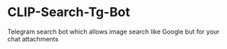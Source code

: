 # CLIP-Search-Tg-Bot
Telegram search bot which allows image search like Google but for your chat attachments

